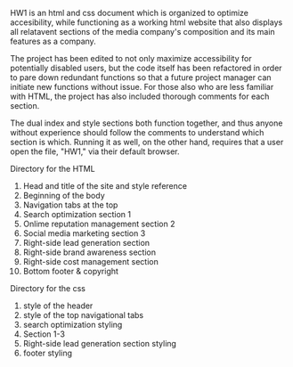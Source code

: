 HW1 is an html and css document which is organized to optimize accesibility, while functioning as a working html website that also displays all relatavent sections of the media company's composition and its main features as a company. 

The project has been edited to not only maximize accessibility for potentially disabled users, but the code itself has been refactored in order to pare down redundant functions so that a future project manager can initiate new functions without issue. For those also who are less familiar with HTML, the project has also included thorough comments for each section.

The dual index and style sections both function together, and thus anyone without experience should follow the comments to understand which section is which. Running it as well, on the other hand, requires that a user open the file, "HW1," via their default browser. 

Directory for the HTML
1. Head and title of the site and style reference
2. Beginning of the body
3. Navigation tabs at the top
4. Search optimization section 1
5. Onlime reputation management section 2
6. Social media marketing section 3
7. Right-side lead generation section
8. Right-side brand awareness section
9. Right-side cost management section
10. Bottom footer & copyright

Directory for the css
1. style of the header
2. style of the top navigational tabs
3. search optimization styling
4. Section 1-3
5. Right-side lead generation section styling
6. footer styling
